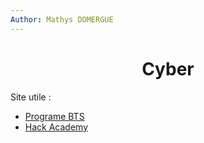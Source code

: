 ```yaml
---
Author: Mathys DOMERGUE
---
```

# <center> Cyber

Site utile :

- [Programe BTS](https://www.reseaucerta.org/)
- [Hack Academy](https://www.youtube.com/channel/UCUOv_-zvnt7ai-xiPp0dJrw)

